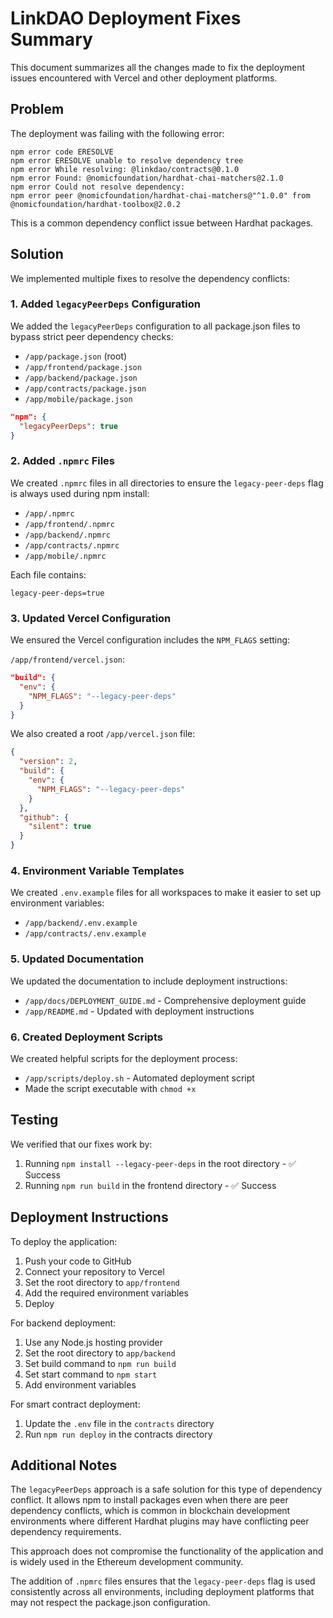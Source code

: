 # LinkDAO Deployment Fixes Summary

This document summarizes all the changes made to fix the deployment issues encountered with Vercel and other deployment platforms.

## Problem

The deployment was failing with the following error:

```
npm error code ERESOLVE
npm error ERESOLVE unable to resolve dependency tree
npm error While resolving: @linkdao/contracts@0.1.0
npm error Found: @nomicfoundation/hardhat-chai-matchers@2.1.0
npm error Could not resolve dependency:
npm error peer @nomicfoundation/hardhat-chai-matchers@"^1.0.0" from @nomicfoundation/hardhat-toolbox@2.0.2
```

This is a common dependency conflict issue between Hardhat packages.

## Solution

We implemented multiple fixes to resolve the dependency conflicts:

### 1. Added `legacyPeerDeps` Configuration

We added the `legacyPeerDeps` configuration to all package.json files to bypass strict peer dependency checks:

- `/app/package.json` (root)
- `/app/frontend/package.json`
- `/app/backend/package.json`
- `/app/contracts/package.json`
- `/app/mobile/package.json`

```json
"npm": {
  "legacyPeerDeps": true
}
```

### 2. Added `.npmrc` Files

We created `.npmrc` files in all directories to ensure the `legacy-peer-deps` flag is always used during npm install:

- `/app/.npmrc`
- `/app/frontend/.npmrc`
- `/app/backend/.npmrc`
- `/app/contracts/.npmrc`
- `/app/mobile/.npmrc`

Each file contains:
```
legacy-peer-deps=true
```

### 3. Updated Vercel Configuration

We ensured the Vercel configuration includes the `NPM_FLAGS` setting:

`/app/frontend/vercel.json`:
```json
"build": {
  "env": {
    "NPM_FLAGS": "--legacy-peer-deps"
  }
}
```

We also created a root `/app/vercel.json` file:
```json
{
  "version": 2,
  "build": {
    "env": {
      "NPM_FLAGS": "--legacy-peer-deps"
    }
  },
  "github": {
    "silent": true
  }
}
```

### 4. Environment Variable Templates

We created `.env.example` files for all workspaces to make it easier to set up environment variables:

- `/app/backend/.env.example`
- `/app/contracts/.env.example`

### 5. Updated Documentation

We updated the documentation to include deployment instructions:

- `/app/docs/DEPLOYMENT_GUIDE.md` - Comprehensive deployment guide
- `/app/README.md` - Updated with deployment instructions

### 6. Created Deployment Scripts

We created helpful scripts for the deployment process:

- `/app/scripts/deploy.sh` - Automated deployment script
- Made the script executable with `chmod +x`

## Testing

We verified that our fixes work by:

1. Running `npm install --legacy-peer-deps` in the root directory - ✅ Success
2. Running `npm run build` in the frontend directory - ✅ Success

## Deployment Instructions

To deploy the application:

1. Push your code to GitHub
2. Connect your repository to Vercel
3. Set the root directory to `app/frontend`
4. Add the required environment variables
5. Deploy

For backend deployment:
1. Use any Node.js hosting provider
2. Set the root directory to `app/backend`
3. Set build command to `npm run build`
4. Set start command to `npm start`
5. Add environment variables

For smart contract deployment:
1. Update the `.env` file in the `contracts` directory
2. Run `npm run deploy` in the contracts directory

## Additional Notes

The `legacyPeerDeps` approach is a safe solution for this type of dependency conflict. It allows npm to install packages even when there are peer dependency conflicts, which is common in blockchain development environments where different Hardhat plugins may have conflicting peer dependency requirements.

This approach does not compromise the functionality of the application and is widely used in the Ethereum development community.

The addition of `.npmrc` files ensures that the `legacy-peer-deps` flag is used consistently across all environments, including deployment platforms that may not respect the package.json configuration.